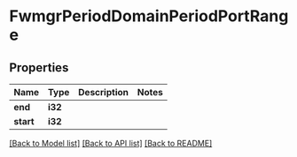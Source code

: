 # FwmgrPeriodDomainPeriodPortRange

## Properties

Name | Type | Description | Notes
------------ | ------------- | ------------- | -------------
**end** | **i32** |  |
**start** | **i32** |  |

[[Back to Model list]](./README.md#documentation-for-models) [[Back to API list]](./README.md#documentation-for-api-endpoints) [[Back to README]](../README.md)
